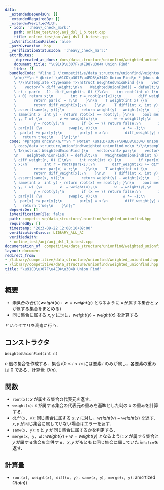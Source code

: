 ```yaml
---
data:
  _extendedDependsOn: []
  _extendedRequiredBy: []
  _extendedVerifiedWith:
  - icon: ':heavy_check_mark:'
    path: online_test/aoj/aoj_dsl_1_b.test.cpp
    title: online_test/aoj/aoj_dsl_1_b.test.cpp
  _isVerificationFailed: false
  _pathExtension: hpp
  _verificationStatusIcon: ':heavy_check_mark:'
  attributes:
    _deprecated_at_docs: docs/data_structure/unionfind/weighted_unionfind.md
    document_title: "\u91CD\u307F\u4ED8\u304D Union Find"
    links: []
  bundledCode: "#line 2 \"competitive/data_structure/unionfind/weighted_unionfind.hpp\"\
    \n\n/**\n * @brief \u91CD\u307F\u4ED8\u304D Union Find\n * @docs docs/data_structure/unionfind/weighted_unionfind.md\n\
    \ */\n\ntemplate <typename T>\nstruct WeightedUnionFind {\n    vector<int> par;\n\
    \    vector<T> diff_weight;\n\n    WeightedUnionFind() = default;\n    WeightedUnionFind(int\
    \ n) : par(n, -1), diff_weight(n, 0) {}\n\n    int root(int x) {\n        if (par[x]\
    \ < 0) return x;\n        int r = root(par[x]);\n        diff_weight[x] += diff_weight[par[x]];\n\
    \        return par[x] = r;\n    }\n\n    T weight(int x) {\n        root(x);\n\
    \        return diff_weight[x];\n    }\n\n    T diff(int x, int y) {\n       \
    \ assert(same(x, y));\n        return weight(y) - weight(x);\n    }\n\n    bool\
    \ same(int x, int y) { return root(x) == root(y); }\n\n    bool merge(int x, int\
    \ y, T w) {\n        w += weight(x);\n        w -= weight(y);\n        x = root(x);\n\
    \        y = root(y);\n        if (x == y) return false;\n        if (par[x] >\
    \ par[y]) {\n            swap(x, y);\n            w *= -1;\n        }\n      \
    \  par[x] += par[y];\n        par[y] = x;\n        diff_weight[y] = w;\n     \
    \   return true;\n    }\n};\n"
  code: "#pragma once\n\n/**\n * @brief \u91CD\u307F\u4ED8\u304D Union Find\n * @docs\
    \ docs/data_structure/unionfind/weighted_unionfind.md\n */\n\ntemplate <typename\
    \ T>\nstruct WeightedUnionFind {\n    vector<int> par;\n    vector<T> diff_weight;\n\
    \n    WeightedUnionFind() = default;\n    WeightedUnionFind(int n) : par(n, -1),\
    \ diff_weight(n, 0) {}\n\n    int root(int x) {\n        if (par[x] < 0) return\
    \ x;\n        int r = root(par[x]);\n        diff_weight[x] += diff_weight[par[x]];\n\
    \        return par[x] = r;\n    }\n\n    T weight(int x) {\n        root(x);\n\
    \        return diff_weight[x];\n    }\n\n    T diff(int x, int y) {\n       \
    \ assert(same(x, y));\n        return weight(y) - weight(x);\n    }\n\n    bool\
    \ same(int x, int y) { return root(x) == root(y); }\n\n    bool merge(int x, int\
    \ y, T w) {\n        w += weight(x);\n        w -= weight(y);\n        x = root(x);\n\
    \        y = root(y);\n        if (x == y) return false;\n        if (par[x] >\
    \ par[y]) {\n            swap(x, y);\n            w *= -1;\n        }\n      \
    \  par[x] += par[y];\n        par[y] = x;\n        diff_weight[y] = w;\n     \
    \   return true;\n    }\n};"
  dependsOn: []
  isVerificationFile: false
  path: competitive/data_structure/unionfind/weighted_unionfind.hpp
  requiredBy: []
  timestamp: '2023-09-22 12:08:10+09:00'
  verificationStatus: LIBRARY_ALL_AC
  verifiedWith:
  - online_test/aoj/aoj_dsl_1_b.test.cpp
documentation_of: competitive/data_structure/unionfind/weighted_unionfind.hpp
layout: document
redirect_from:
- /library/competitive/data_structure/unionfind/weighted_unionfind.hpp
- /library/competitive/data_structure/unionfind/weighted_unionfind.hpp.html
title: "\u91CD\u307F\u4ED8\u304D Union Find"
---
```

## 概要
- 素集合の合併( $weight(x) + w = weight(y)$ となるように $x$ が属する集合と $y$ が属する集合をまとめる)
- 同じ集合に属する $x,y$ に対し，$weight(y)-weight(x)$ を計算する

というクエリを高速に行う．

## コンストラクタ
```
WeightedUnionFind(int n)
```
$n$ 個の集合を作成する．集合 $i (0\le i <n)$ には要素 $i$ のみが属し，各要素の重みは $0$ である．計算量: $O(n)$．

## 関数
- `root(x)`: $x$ が属する集合の代表元を返す．
- `weight(x)`: $x$ が属する集合の代表元の重みを基準とした時の $x$ の重みを計算する．
- `diff(x, y)`: 同じ集合に属する $x,y$ に対し，$weight(y)-weight(x)$ を返す．$x,y$ が同じ集合に属していない場合はエラーを返す．
- `same(x, y)`: $x$ と $y$ が同じ集合に属するかを判定する．
- `merge(x, y, w)`: $weight(x) + w = weight(y)$ となるように $x$ が属する集合と $y$ が属する集合を合併する．$x,y$ がもともと同じ集合に属していたら`false`を返す．

## 計算量
- `root(x), weight(x), diff(x, y), same(x, y), merge(x, y)`: amortized $O(\alpha(n))$